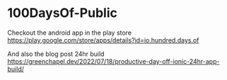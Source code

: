 # 100DaysOf-Public
 Checkout the android app in the play store
 https://play.google.com/store/apps/details?id=io.hundred.days.of

And also the blog post 24hr build
https://greenchapel.dev/2022/07/18/productive-day-off-ionic-24hr-app-build/
